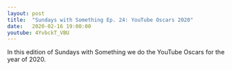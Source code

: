 ```yaml
---
layout: post
title:  "Sundays with Something Ep. 24: YouTube Oscars 2020"
date:   2020-02-16 19:00:00
youtube: 4YvbckT_VBU
---
```


In this edition of Sundays with Something we do the YouTube Oscars for the year of 2020.